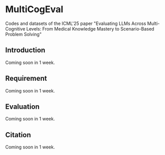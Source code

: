 # MultiCogEval
Codes and datasets of the ICML'25 paper "Evaluating LLMs Across Multi-Cognitive Levels: From Medical Knowledge Mastery to Scenario-Based Problem Solving"
## Introduction
Coming soon in 1 week.
## Requirement
Coming soon in 1 week.
## Evaluation
Coming soon in 1 week.
## Citation
Coming soon in 1 week.
